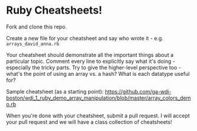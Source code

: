 Ruby Cheatsheets! 
======================

Fork and clone this repo. 

Create a new file for your cheatsheet and say who wrote it - e.g. `arrays_david_anna.rb`

Your cheatsheet should demonstrate all the important things about a particular topic. Comment every line to explicitly say what it's doing - especially the tricky parts. Try to give the higher-level perspective too - what's the point of using an array vs. a hash? What is each datatype useful for? 

Sample cheatsheet (as a starting point): https://github.com/ga-wdi-boston/wdi_1_ruby_demo_array_manipulation/blob/master/array_colors_demo.rb

When you're done with your cheatsheet, submit a pull request. I will accept your pull request and we will have a class collection of cheatsheets!
